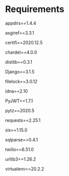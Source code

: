 # Requirements

appdirs==1.4.4

asgiref==3.3.1

certifi==2020.12.5

chardet==4.0.0

distlib==0.3.1

Django==3.1.5

filelock==3.0.12

idna==2.10

PyJWT==1.7.1

pytz==2020.5

requests==2.25.1

six==1.15.0

sqlparse==0.4.1

twilio==6.51.0

urllib3==1.26.2

virtualenv==20.2.2
